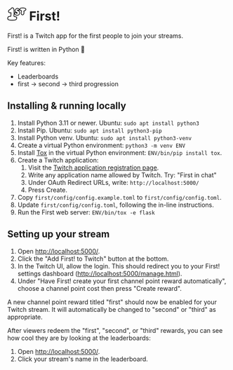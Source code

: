 # ![](./first/static/1st.png) First!

First! is a Twitch app for the first people to join your streams.

First! is written in Python 🐍

Key features:

* Leaderboards
* first -> second -> third progression

## Installing & running locally

1. Install Python 3.11 or newer. Ubuntu: `sudo apt install python3`
2. Install Pip. Ubuntu: `sudo apt install python3-pip`
3. Install Python venv. Ubuntu: `sudo apt install python3-venv`
4. Create a virtual Python environment: `python3 -m venv ENV`
5. Install [Tox][] in the virtual Python environment: `ENV/bin/pip install tox`.
6. Create a Twitch application:
   1. Visit the [Twitch application registration page][register-Twitch-app].
   2. Write any application name allowed by Twitch. Try: "First in chat"
   3. Under OAuth Redirect URLs, write: `http://localhost:5000/`
   4. Press Create.
7. Copy `first/config/config.example.toml` to `first/config/config.toml`.
8. Update `first/config/config.toml`, following the in-line
   instructions.
9. Run the First web server: `ENV/bin/tox -e flask`

## Setting up your stream

1. Open <http://localhost:5000/>.
2. Click the "Add First! to Twitch" button at the bottom.
3. In the Twitch UI, allow the login. This should redirect you to
   your First! settings dashboard (<http://localhost:5000/manage.html>).
4. Under "Have First! create your first channel point reward
   automatically", choose a channel point cost then press "Create
   reward".

A new channel point reward titled "first" should now be enabled for your
Twitch stream. It will automatically be changed to "second" or "third"
as appropriate.

After viewers redeem the "first", "second", or "third" rewards, you can
see how cool they are by looking at the leaderboards:

1. Open <http://localhost:5000/>.
2. Click your stream's name in the leaderboard.

[Tox]: https://tox.wiki
[register-Twitch-app]: https://dev.twitch.tv/console/apps/create
